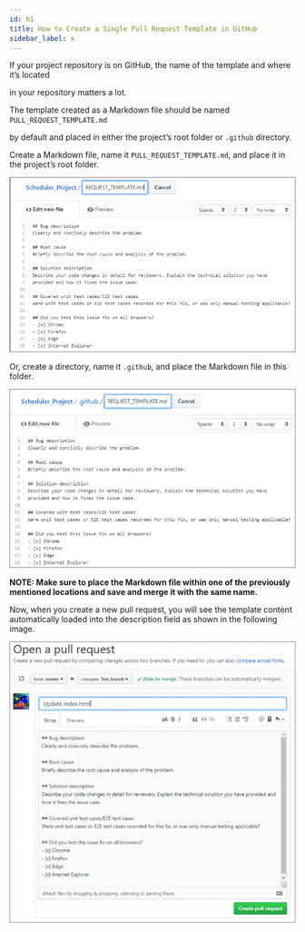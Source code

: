 ```yaml
---
id: h1
title: How to Create a Single Pull Request Template in GitHub
sidebar_label: x
---
```



If your project repository is on GitHub, the name of the template and where it’s located

in your repository matters a lot.


The template created as a Markdown file should be named `PULL_REQUEST_TEMPLATE.md`

by default and placed in either the project’s root folder or `.github` directory.



Create a Markdown file, name it `PULL_REQUEST_TEMPLATE.md`, and place it in the project’s root folder.


![xxx](https://raw.githubusercontent.com/ChickenKyiv/awesome-git-article/master/img/PR/template/Pull-Request-Template-GitHub.png)

Or, create a directory, name it `.github`, and place the Markdown file in this folder.


![xxx](https://raw.githubusercontent.com/ChickenKyiv/awesome-git-article/master/img/PR/template/Pull-Request-Template-Markdown.png)

**NOTE: Make sure to place the Markdown file within one of the previously mentioned locations and save and merge it with the same name.**

Now, when you create a new pull request, you will see the template content automatically loaded into the description field as shown in the following image.


![xxx](https://raw.githubusercontent.com/ChickenKyiv/awesome-git-article/master/img/PR/template/Open-Pull-Request-Template-Update-Index-768x754.png)
